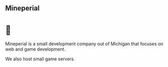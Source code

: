 ## Mineperial
# 👋
Mineperial is a small development company out of Michigan that focuses on web and game development.

We also host small game servers.
